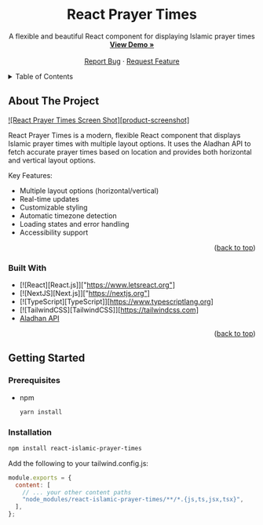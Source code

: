 <div align="center">
  <h1>React Prayer Times</h1>
  
  <p align="center">
    A flexible and beautiful React component for displaying Islamic prayer times
    <br />
    <a href="https://islamic-prayer-times-demo-bqg3d56k7-rbytes-projects.vercel.app/"><strong>View Demo »</strong></a>
    <br />
    <br />
    <a href="https://github.com/yourusername/react-prayer-times/issues">Report Bug</a>
    ·
    <a href="https://github.com/yourusername/react-prayer-times/issues">Request Feature</a>
  </p>
</div>

<!-- TABLE OF CONTENTS -->
<details>
  <summary>Table of Contents</summary>
  <ol>
    <li>
      <a href="#about-the-project">About The Project</a>
      <ul>
        <li><a href="#built-with">Built With</a></li>
      </ul>
    </li>
    <li>
      <a href="#getting-started">Getting Started</a>
      <ul>
        <li><a href="#prerequisites">Prerequisites</a></li>
        <li><a href="#installation">Installation</a></li>
      </ul>
    </li>
    <li><a href="#usage">Usage</a></li>
    <li><a href="#props">Props</a></li>
    <li><a href="#roadmap">Roadmap</a></li>
    <li><a href="#contributing">Contributing</a></li>
    <li><a href="#license">License</a></li>
    <li><a href="#contact">Contact</a></li>
    <li><a href="#acknowledgments">Acknowledgments</a></li>
  </ol>
</details>

<!-- ABOUT THE PROJECT -->

## About The Project

[![React Prayer Times Screen Shot][product-screenshot]](/public/screenshot.png)

React Prayer Times is a modern, flexible React component that displays Islamic prayer times with multiple layout options. It uses the Aladhan API to fetch accurate prayer times based on location and provides both horizontal and vertical layout options.

Key Features:

- Multiple layout options (horizontal/vertical)
- Real-time updates
- Customizable styling
- Automatic timezone detection
- Loading states and error handling
- Accessibility support

<p align="right">(<a href="#readme-top">back to top</a>)</p>

### Built With

- [![React][React.js]]["https://www.letsreact.org"]
- [![NextJS][Next.js]]["https://nextjs.org"]
- [![TypeScript][TypeScript]][https://www.typescriptlang.org]
- [![TailwindCSS][TailwindCSS]][https://tailwindcss.com]
- [Aladhan API](https://aladhan.com/prayer-times-api)

<p align="right">(<a href="#readme-top">back to top</a>)</p>

<!-- GETTING STARTED -->

## Getting Started

### Prerequisites

- npm
  ```sh
  yarn install
  ```

### Installation

```bash
npm install react-islamic-prayer-times
```

Add the following to your tailwind.config.js:

```js
module.exports = {
  content: [
    // ... your other content paths
    "node_modules/react-islamic-prayer-times/**/*.{js,ts,jsx,tsx}",
  ],
};
```
